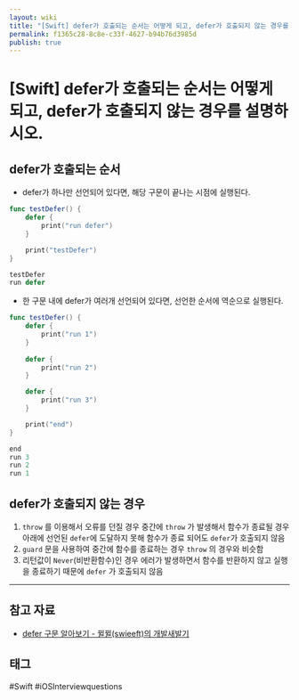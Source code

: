 ```yaml
---
layout: wiki
title: "[Swift] defer가 호출되는 순서는 어떻게 되고, defer가 호출되지 않는 경우를 설명하시오."
permalink: f1365c28-8c8e-c33f-4627-b94b76d3985d
publish: true
---
```


# \[Swift] defer가 호출되는 순서는 어떻게 되고, defer가 호출되지 않는 경우를 설명하시오.

## defer가 호출되는 순서

- defer가 하나만 선언되어 있다면, 해당 구문이 끝나는 시점에 실행된다.

```swift
func testDefer() {
	defer {
		print("run defer")
	}

	print("testDefer")
}
```

```swift
testDefer
run defer
```

- 한 구문 내에 defer가 여러개 선언되어 있다면, 선언한 순서에 역순으로 실행된다.

```swift
func testDefer() {
	defer {
		print("run 1")
	}
	
	defer {
		print("run 2")
	}

	defer {
		print("run 3")
	}

	print("end")
}
```

```swift
end
run 3
run 2
run 1
```

## defer가 호출되지 않는 경우

1. `throw` 를 이용해서 오류를 던질 경우
중간에 `throw` 가 발생해서 함수가 종료될 경우 아래에 선언된 `defer`에 도달하지 못해 함수가 종료 되어도 `defer`가 호출되지 않음
2. `guard` 문을 사용하여 중간에 함수를 종료하는 경우
`throw` 의 경우와 비슷함
3. 리턴값이 `Never`(비반환함수)인 경우
에러가 발생하면서 함수를 반환하지 않고 실행을 종료하기 때문에 `defer` 가 호출되지 않음

---

## 참고 자료

- [defer 구문 알아보기 - 뀔뀔(swieeft)의 개발새발기](https://swieeft.github.io/2020/02/26/defer.html)

## 태그

#Swift #iOSInterviewquestions